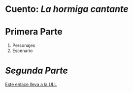 # Cuento: *La hormiga cantante*

# Primera Parte

1. Personajes
2. Escenario

# *Segunda Parte*

[Este enlace lleva a la ULL](https://www.ull.es)

